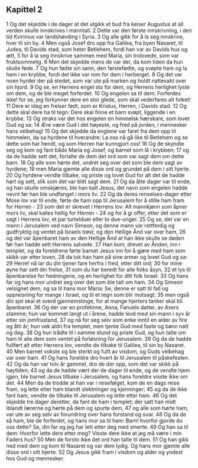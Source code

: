 ## Kapittel 2

1 Og det skjedde i de dager at det utgikk et bud fra keiser Augustus at all verden skulle innskrives i manntall.
2 Dette var den første innskrivning, i den tid Kvirinius var landshøvding i Syria.
3 Og alle gikk for å la seg innskrive, hver til sin by.
4 Men også Josef dro opp fra Galilea, fra byen Nasaret, til Judea, til Davids stad, som heter Betlehem, fordi han var av Davids hus og ætt,
5 for å la seg innskrive sammen med Maria, sin trolovede, som var fruktsommelig.
6 Men det skjedde mens de var der, da kom tiden da hun skulle føde.
7 Og hun fødte sin sønn, den førstefødte, og svøpte ham og la ham i en krybbe, fordi det ikke var rom for dem i herberget.
8 Og det var noen hyrder der på stedet, som var ute på marken og holdt nattevakt over sin hjord.
9 Og se, en Herrens engel sto for dem, og Herrens herlighet lyste om dem, og de ble meget forferdet.
10 Og engelen sa til dem: Forferdes ikke! for se, jeg forkynner dere en stor glede, som skal vederfares alt folket!
11 Dere er idag en frelser født, som er Kristus, Herren, i Davids stad.
12 Og dette skal dere ha til tegn: Dere skal finne et barn svøpt, liggende i en krybbe.
13 Og straks var det hos engelen en himmelsk hærskare, som lovet Gud og sa:
14 Ære være Gud i det høyeste, og fred på jorden, i mennesker hans velbehag!
15 Og det skjedde da englene var faret fra dem opp til himmelen, da sa hyrdene til hverandre: La oss nå gå like til Betlehem og se dette som har hendt, og som Herren har kunngjort oss!
16 Og de skyndte seg og kom og fant både Maria og Josef, og barnet som lå i krybben;
17 og da de hadde sett det, fortalte de dem det ord som var sagt dem om dette barn.
18 Og alle som hørte det, undret seg over det som ble dem sagt av hyrdene;
19 men Maria gjemte alle disse ord og grundet på dem i sitt hjerte.
20 Og hyrdene vendte tilbake, og priste og lovet Gud for alt det de hadde hørt og sett, slik som det var blitt sagt dem.
21 Og da åtte dager var til ende, og han skulle omskjæres, ble han kalt Jesus, det navn som engelen hadde nevnt før han ble undfanget i mors liv.
22 Og da deres renselses-dager etter Mose lov var til ende, førte de ham opp til Jerusalem for å stille ham fram for Herren -
23 som det er skrevet i Herrens lov: Alt mannkjønn som åpner mors liv, skal kalles hellig for Herren -
24 og for å gi offer, etter det som er sagt i Herrens lov, et par turtelduer eller to due-unger.
25 Og se, det var en mann i Jerusalem ved navn Simeon, og denne mann var rettferdig og gudfryktig og ventet på Israels trøst; og den Hellige Ånd var over ham,
26 og det var åpenbaret ham av den Hellige Ånd at han ikke skulle se døden før han hadde sett Herrens salvede.
27 Han kom, drevet av Ånden, inn i templet, og da foreldrene førte barnet Jesus inn for å gjøre med ham som skikk var etter loven,
28 da tok han ham på sine armer og lovet Gud og sa:
29 Herre! nå lar du din tjener fare herfra i fred, etter ditt ord;
30 for mine øyne har sett din frelse,
31 som du har beredt for alle folks åsyn,
32 et lys til åpenbarelse for hedningene, og en herlighet for ditt folk Israel.
33 Og hans far og hans mor undret seg over det som ble talt om ham.
34 Og Simeon velsignet dem, og sa til hans mor Maria: Se, denne er satt til fall og oppreisning for mange i Israel, og til et tegn som blir motsagt;
35 men også din sjel skal et sverd gjennemstinge, for at mange hjerters tanker skal bli åpenbaret.
36 Og der var en profetinne, Anna, Fanuels datter, av Asers stamme; hun var kommet langt ut i årene, hadde levd med sin mann i syv år etter sin jomfrustand,
37 og nå for seg selv som enke inntil en alder av fire og åtti år; hun vek aldri fra templet, men tjente Gud med faste og bønn natt og dag.
38 Og hun trådte til i samme stund og priste Gud, og hun talte om ham til alle dem som ventet på forløsning for Jerusalem.
39 Og da de hadde fullført alt etter Herrens lov, vendte de tilbake til Galilea, til sin by Nasaret.
40 Men barnet vokste og ble sterkt og fullt av visdom, og Guds velbehag var over ham.
41 Og hans foreldre dro hvert år til Jerusalem til påskefesten.
42 Og da han var tolv år gammel, dro de der opp, som det var skikk på høytiden;
43 og da de hadde vært der de dager til ende, og de vendte hjem igjen, ble barnet Jesus tilbake i Jerusalem, og hans foreldre visste ikke om det.
44 Men da de trodde at han var i reisefølget, kom de en dags reise fram, og lette etter ham blandt slektninger og kjenninger;
45 og da de ikke fant ham, vendte de tilbake til Jerusalem og lette etter ham.
46 Og det skjedde tre dager deretter, da fant de ham i templet; der satt han midt iblandt lærerne og hørte på dem og spurte dem,
47 og alle som hørte ham, var ute av seg selv av forundring over hans forstand og svar.
48 Og da de så ham, ble de forferdet, og hans mor sa til ham: Barn! hvorfor gjorde du oss dette? Se, din far og jeg har lett etter deg med smerte.
49 Og han sa til dem: Hvorfor lette dere etter meg? Visste dere ikke at jeg må være i min Faders hus?
50 Men de forsto ikke det ord han talte til dem.
51 Og han gikk ned med dem og kom til Nasaret og var dem lydig. Og hans mor gjemte alle disse ord i sitt hjerte.
52 Og Jesus gikk fram i visdom og alder og yndest hos Gud og mennesker.
